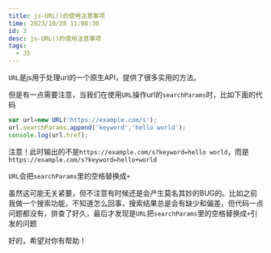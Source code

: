 ```yaml
---
title: js-URL()的使用注意事项
time: 2023/10/28 11:08:30
id: 3
desc: js-URL()的使用注意事项
tags:
  - JS
---
```

  
`URL`是js用于处理url的一个原生API，提供了很多实用的方法。

但是有一点需要注意，当我们在使用`URL`操作url的`searchParams`时，比如下面的代码

```javascript
var url=new URL('https://example.com/s');
url.searchParams.append('keyword','hello world');
console.log(url.href);
```

注意！此时输出的不是`https://example.com/s?keyword=hello world`，而是`https://example.com/s?keyword=hello+world`

`URL`会把`searchParams`里的空格替换成`+`

虽然这可能无关紧要，但不注意有时候还是会产生莫名其妙的BUG的。比如之前我做一个搜索功能，不知道怎么回事，搜索结果总是会有缺少和偏差，但代码一点问题都没有，排查了好久，最后才发现是`URL`把`searchParams`里的空格替换成`+`引发的问题

好的，希望对你有帮助！